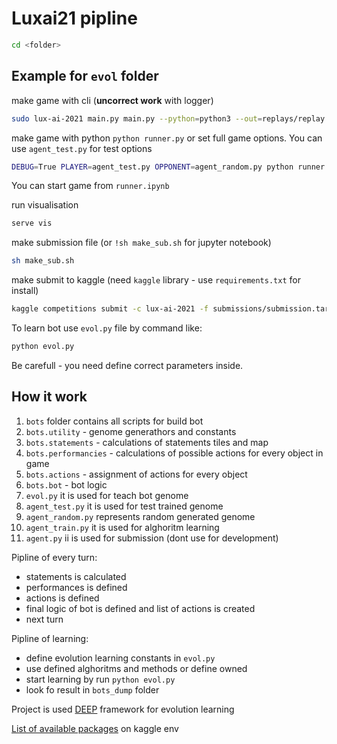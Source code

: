 # Luxai21 pipline

```sh
cd <folder>
```

## Example for `evol` folder

make game with cli (**uncorrect work** with logger)

```bash
sudo lux-ai-2021 main.py main.py --python=python3 --out=replays/replay.json
```

make game with python `python runner.py` or set full game options. You can use `agent_test.py` for test options

```bash
DEBUG=True PLAYER=agent_test.py OPPONENT=agent_random.py python runner.py
```

You can start game from `runner.ipynb`

run visualisation

```bash
serve vis
```

make submission file (or `!sh make_sub.sh` for jupyter notebook)

```bash
sh make_sub.sh
```

make submit to kaggle (need `kaggle` library - use `requirements.txt` for install)

```bash
kaggle competitions submit -c lux-ai-2021 -f submissions/submission.tar.gz -m "submission"
```

To learn bot use `evol.py` file by command like:

```bash
python evol.py
```

Be carefull - you need define correct parameters inside.

## How it work

1. `bots` folder contains all scripts for build bot
2. `bots.utility` - genome generathors and constants
3. `bots.statements` - calculations of statements tiles and map
4. `bots.performancies` - calculations of possible actions for every object in game
5. `bots.actions` - assignment of actions for every object
6. `bots.bot` - bot logic
7. `evol.py` it is used for teach bot genome
8. `agent_test.py` it is used for test trained genome
9. `agent_random.py` represents random generated genome
10. `agent_train.py` it is used for alghoritm learning
11. `agent.py` ii is used for submission (dont use for development)

Pipline of every turn:

- statements is calculated
- performances is defined
- actions is defined
- final logic of bot is defined and list of actions is created
- next turn

Pipline of learning:

- define evolution learning constants in `evol.py`
- use defined alghoritms and methods or define owned
- start learning by run `python evol.py`
- look fo result in `bots_dump` folder

Project is used [DEEP](https://deap.readthedocs.io/en/master/) framework for evolution learning

[List of available packages](https://github.com/Lux-AI-Challenge/Lux-Design-2021/blob/master/kaggle_engine/pythonpackages.txt) on kaggle env
